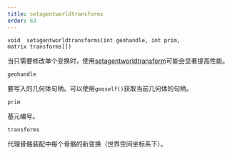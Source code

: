 ```yaml
---
title: setagentworldtransforms
order: 63
---
```

`void  setagentworldtransforms(int geohandle, int prim, matrix transforms[])`

当只需要修改单个变换时，使用[setagentworldtransform](setagentworldtransform.html "覆盖代理基元骨骼的世界空间变换。")可能会显著提高性能。

`geohandle`

要写入的几何体句柄。可以使用`geoself()`获取当前几何体的句柄。

`prim`

基元编号。

`transforms`

代理骨骼装配中每个骨骼的新变换（世界空间坐标系下）。
